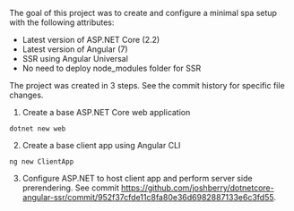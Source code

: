 The goal of this project was to create and configure a minimal spa setup with the following attributes:
- Latest version of ASP.NET Core (2.2)
- Latest version of Angular (7)
- SSR using Angular Universal
- No need to deploy node_modules folder for SSR

The project was created in 3 steps. See the commit history for specific file changes.

1. Create a base ASP.NET Core web application
```
dotnet new web
```

2. Create a base client app using Angular CLI
```
ng new ClientApp
```

3. Configure ASP.NET to host client app and perform server side prerendering. See commit https://github.com/joshberry/dotnetcore-angular-ssr/commit/952f37cfde11c8fa80e36d6982887133e6c3fd55.
